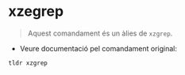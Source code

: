 # xzegrep

> Aquest comandament és un àlies de `xzgrep`.

- Veure documentació pel comandament original:

`tldr xzgrep`
